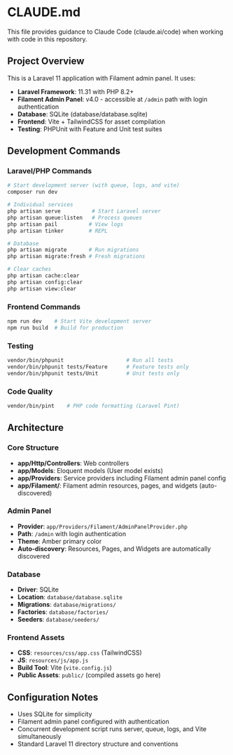 # CLAUDE.md

This file provides guidance to Claude Code (claude.ai/code) when working with code in this repository.

## Project Overview

This is a Laravel 11 application with Filament admin panel. It uses:

- **Laravel Framework**: 11.31 with PHP 8.2+
- **Filament Admin Panel**: v4.0 - accessible at `/admin` path with login authentication
- **Database**: SQLite (database/database.sqlite)
- **Frontend**: Vite + TailwindCSS for asset compilation
- **Testing**: PHPUnit with Feature and Unit test suites

## Development Commands

### Laravel/PHP Commands
```bash
# Start development server (with queue, logs, and vite)
composer run dev

# Individual services
php artisan serve          # Start Laravel server
php artisan queue:listen   # Process queues
php artisan pail          # View logs
php artisan tinker        # REPL

# Database
php artisan migrate       # Run migrations
php artisan migrate:fresh # Fresh migrations

# Clear caches
php artisan cache:clear
php artisan config:clear
php artisan view:clear
```

### Frontend Commands
```bash
npm run dev    # Start Vite development server
npm run build  # Build for production
```

### Testing
```bash
vendor/bin/phpunit                    # Run all tests
vendor/bin/phpunit tests/Feature      # Feature tests only
vendor/bin/phpunit tests/Unit         # Unit tests only
```

### Code Quality
```bash
vendor/bin/pint    # PHP code formatting (Laravel Pint)
```

## Architecture

### Core Structure
- **app/Http/Controllers**: Web controllers
- **app/Models**: Eloquent models (User model exists)
- **app/Providers**: Service providers including Filament admin panel config
- **app/Filament/**: Filament admin resources, pages, and widgets (auto-discovered)

### Admin Panel
- **Provider**: `app/Providers/Filament/AdminPanelProvider.php`
- **Path**: `/admin` with login authentication
- **Theme**: Amber primary color
- **Auto-discovery**: Resources, Pages, and Widgets are automatically discovered

### Database
- **Driver**: SQLite 
- **Location**: `database/database.sqlite`
- **Migrations**: `database/migrations/`
- **Factories**: `database/factories/`
- **Seeders**: `database/seeders/`

### Frontend Assets
- **CSS**: `resources/css/app.css` (TailwindCSS)
- **JS**: `resources/js/app.js`
- **Build Tool**: Vite (`vite.config.js`)
- **Public Assets**: `public/` (compiled assets go here)

## Configuration Notes

- Uses SQLite for simplicity
- Filament admin panel configured with authentication
- Concurrent development script runs server, queue, logs, and Vite simultaneously
- Standard Laravel 11 directory structure and conventions